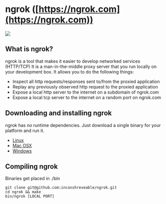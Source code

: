# ngrok ([https://ngrok.com](https://ngrok.com))
![](https://ngrok.com/static/img/overview.png)

## What is ngrok?
ngrok is a tool that makes it easier to develop networked services (HTTP/TCP)
It is a man-in-the-middle proxy server that you run locally on your development box. It allows you to do the following things:

- Inspect all http requests/responses sent to/from the proxied application
- Replay any previously observed http request to the proxied application
- Expose a local http server to the internet on a subdomain of ngrok.com
- Expose a local tcp server to the internet on a random port on ngrok.com


## Downloading and installing ngrok
ngrok has _no_ runtime dependencies. Just download a single binary for your platform and run it.

- [Linux](http://ngrok.com/dl/linux_386/ngrok.zip)
- [Mac OSX](http://ngrok.com/dl/darwin_386/ngrok.zip)
- [Windows](http://ngrok.com/dl/windows_386/ngrok.zip)


## Compiling ngrok
Binaries get placed in ./bin

    git clone git@github.com:inconshreveable/ngrok.git
    cd ngrok && make
    bin/ngrok [LOCAL PORT]

